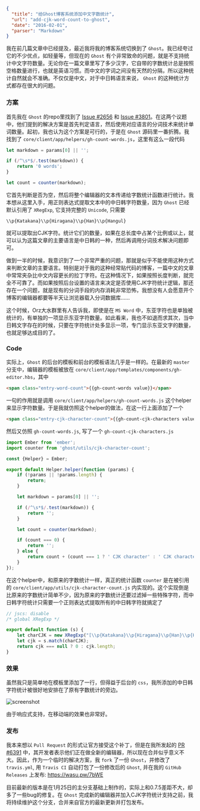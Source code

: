 ```json
{
  "title": "给Ghost博客系统添加中文字数统计",
  "url": "add-cjk-word-count-to-ghost",
  "date": "2016-02-01",
  "parser": "Markdown"
}
```

我在前几篇文章中已经提及，最近我将我的博客系统切换到了 `Ghost`。我已经夸过它的不少优点，如轻量等，但现在的 `Ghost` 有个非常致命的问题，就是不支持统计中文字符数量。无论你在一篇文章里写了多少汉字，它自带的字数统计总是按照空格数量进行，也就是英语习惯。而中文的字词之间没有天然的分隔，所以这种统计自然就会不准确。不仅仅是中文，对于中日韩语言来说， `Ghost` 的这种统计方式都存在很大的问题。

### 方案

首先我在 `Ghost` 的repo里找到了 [Issue #2656](https://github.com/TryGhost/Ghost/issues/2656) 和 [Issue #3801](https://github.com/TryGhost/Ghost/issues/3801)。在这两个议题中，他们提到的解决方案是首先判定语言，然后使用对应语言的分词技术来统计单词数量。起初，我也认为这个方案是可行的，于是在 `Ghost` 源码里一番折腾。我找到了 `core/client/app/helpers/gh-count-words.js`，这里有这么一段代码

```javascript
let markdown = params[0] || '';

if (/^\s*$/.test(markdown)) {
    return '0 words';
}

let count = counter(markdown);
```

它首先判断是否为空，然后将整个编辑器的文本传递给字数统计函数进行统计。我本想从这里入手，用正则表达式提取文本中的中日韩字符数量，因为 `Ghost` 已经默认引用了 `XRegExp`, 它支持完整的 `Unicode`, 只需要

```regexp
\\p{Katakana}\\p{Hiragana}\\p{Han}\\p{Hangul}
```

就可以提取出CJK字符。统计它们的数量，如果在总长度中占某个比例或以上，就可以认为这篇文章的主要语言是中日韩的一种，然后再调用分词技术解决问题即可。

做到一半的时候，我意识到了一个非常严重的问题，那就是似乎不能使用这种方式来判断文章的主要语言。特别是对于我的这种经常贴代码的博客，一篇中文的文章中常常夹杂比中文内容更长的拉丁字符。在这种情况下，如果按照长度判断，就完全不可靠了。而如果按照后台设置的语言来决定是否使用CJK字符统计逻辑，那还存在一个问题，就是现有的分词手段的内存消耗非常恐怖，我想没有人会愿意开个博客的编辑器都要等半天让浏览器载入分词数据库……

这个时候，Orz大水群里有人告诉我，即使是在 `MS Word` 中，东亚字符也是单独被统计的，有单独的一项显示东亚字符数量。如此看来，我也不如退而求其次，当中日韩文字存在的时候，只要在字符统计处多显示一项，专门显示东亚文字的数量，也就足够达成目的了。

### Code

实际上，`Ghost` 的后台的模板和前台的模板语法几乎是一样的。在最新的 `master` 分支中，编辑器的模板被放在 `core/client/app/templates/components/gh-editor.hbs`，其中

```html
<span class="entry-word-count">{{gh-count-words value}}</span>
```

一句的作用就是调用 `core/client/app/helpers/gh-count-words.js` 这个helper来显示字符数量。于是我就仿照这个helper的做法，在这一行上面添加了一个

```html
<span class="entry-cjk-character-count">{{gh-count-cjk-characters value}}</span>
```

然后又仿照 `gh-count-words.js`, 写了一个 `gh-count-cjk-characters.js`

```javascript
import Ember from 'ember';
import counter from 'ghost/utils/cjk-character-count';

const {Helper} = Ember;

export default Helper.helper(function (params) {
    if (!params || !params.length) {
        return;
    }

    let markdown = params[0] || '';

    if (/^\s*$/.test(markdown)) {
        return '';
    }

    let count = counter(markdown);

    if (count === 0) {
        return '';
    } else {
        return count + (count === 1 ? ' CJK character' : ' CJK characters');
    }
});
```

在这个helper中，和原来的字数统计一样，真正的统计函数 `counter` 是在被引用的 `core/client/app/utils/cjk-character-count.js` 内实现的。这个实现倒是比原来的字数统计简单不少，因为原来的字数统计还要过滤掉一些特殊字符，而中日韩字符统计只需要一个正则表达式提取所有的中日韩字符就搞定了

```javascript
// jscs: disable
/* global XRegExp */

export default function (s) {
    let charCJK = new XRegExp("[\\p{Katakana}\\p{Hiragana}\\p{Han}\\p{Hangul}]", 'g');
    let cjk = s.match(charCJK);
    return cjk === null ? 0 : cjk.length;
}
```

### 效果

虽然我只是简单地在模板里添加了一行，但得益于后台的 `css`，我所添加的中日韩字符统计被很好地安排在了原有字数统计的旁边。

![screenshot](/content/images/2016/02/Screenshot_20160201_141905.png)

由于响应式支持，在移动端的效果也非常好。

### 发布

我本来想以 `Pull Request` 的形式让官方接受这个补丁，但是在我所发起的 [PR #6391](https://github.com/TryGhost/Ghost/pull/6391) 中，其开发者表示他们正在做全新的编辑器，所以现在合并似乎意义不大。因此，作为一个临时的解决方案，我 `fork` 了一份 `Ghost`，并修改了 `travis.yml`, 用 `Travis CI` 自动打包了一份修改后的 `Ghost`, 并在我的 `GitHub Releases` 上发布: https://wasu.pw/7bWE

目前最新的版本是在1月25日的主分支基础上制作的，实际上和0.7.5差距不大，却多了一些bug的修复。在 `Ghost` 完成新的编辑器并加入CJK字符统计支持之前，我将持续维护这个分支，合并来自官方的最新更新并打包发布。